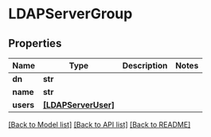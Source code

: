 # LDAPServerGroup


## Properties
Name | Type | Description | Notes
------------ | ------------- | ------------- | -------------
**dn** | **str** |  | 
**name** | **str** |  | 
**users** | [**[LDAPServerUser]**](LDAPServerUser.md) |  | 

[[Back to Model list]](../#documentation-for-models) [[Back to API list]](../#documentation-for-api-endpoints) [[Back to README]](../)


